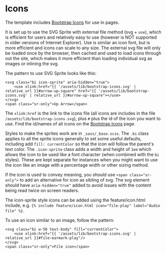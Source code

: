 # Icons

The template includes [Bootstrap Icons](https://icons.getbootstrap.com/) for use in pages. 

It is set up to use the SVG Sprite with external file method (svg + `use`), which is efficient for users and relatively easy to use (however is NOT supported in older versions of Internet Explorer). 
Use is similar an icon font, but is more efficient and icons can scale to any size.
The external svg file will only be loaded once by the browser, then cached and used to load icons through out the site, which makes it more efficient than loading individual svg as images or inlining the svg.

The pattern to use SVG Sprite looks like this:

```
<svg class="bi icon-sprite" aria-hidden="true">
    <use xlink:href="{{ '/assets/lib/bootstrap-icons.svg' | relative_url }}#arrow-up-square" href="{{ '/assets/lib/bootstrap-icons.svg' | relative_url }}#arrow-up-square"></use>
</svg>
<span class="sr-only">Up Arrow</span>
```

The `xlink:href` is the link to the icons file (all icons are includes in the file `/assets/lib/bootstrap-icons.svg`), plus `#` plus the id of the icon you want to use. 
Find the id/names of all icons on the [Bootstrap Icons](https://icons.getbootstrap.com/) page.

Styles to make the sprites work are in `_sass/_base.scss`. 
The `.bi` class applies to all the sprite icons generally to set some useful defaults, including add `fill: currentColor` so that the icon will follow the parent's text color.
The `.icon-sprite` class adds a width and height of `1em` which allows the icon to be used like a font character (when combined with the `bi` styles).
These are kept separate for instances when you might want to use the icon like an image with a percentage width or other sizing method.

If the icon is used to convey meaning, you should use `<span class="sr-only">` to add an alternative for icon as sibling of svg.
The svg element should have `aria-hidden="true"` added to avoid issues with the content being read twice on screen readers. 

The icon-sprite style icons can be added using the feature/icon.html include, 
e.g. `{% include feature/icon.html icon="file-play" label="Audio file" %}`.

To use an icon similar to an image, follow the pattern:

```
<svg class="bi w-50 text-body" fill="currentColor">
    <use xlink:href="{{ '/assets/lib/bootstrap-icons.svg' | relative_url }}#file-earmark-play"/>
</svg>
<span class="sr-only">File icon</span>
```
